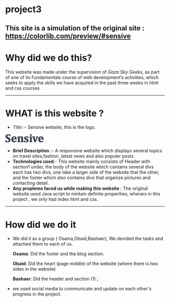 # project3
## This site is a simulation of the original site : https://colorlib.com/preview/#sensive
# **Why did we do this**?
This website was made under the supervision of *Gaza Sky Geeks*, as part of one of its Fundamentals course of web development’s activities, which  seeks to apply the skills we have acquired in the past three weeks in html and css courses.
___________________________________________________________________________________________________________________________________________________________________________________
# **WHAT is this website** ?
* *Title* :- Sensive website, this is the logo. 

![Image](https://raw.githubusercontent.com/gsg-K1-FC/project3/bashaer/images/logo.png) 

* **Brief Description** :-  A responsive website which displays several topics on travel sites,fashion ,latest news and also populer posts. 
* **Technologies used**:- This website mainly consists of Header with section1 under, the body of the website which contains several divs each has two divs, one take a larger side of the website that the other, and the footer which also contains divs that organize pictures and contacting detail.
* **Any proplems faced us while making this website** : The original website used Java script to mintain definite properities, wherars in this project , we only had index html and css.
___________________________________________________________________________________________________________________________________________________________________________________
# **How did we do it** 
* We did it as a group ( Osama,Obaid,Bashaer), We devided the tasks and attached them to each of us. 

   **Osama**: Did the footer and the blog section.
   
   **Obaid**: Did the heart (page middle) of the website (where there is two sides in the website)
   
   
   **Bashaer**: Did the header and section (1) ;
 * we used social media to communicate and update on each other's progress in the project.
